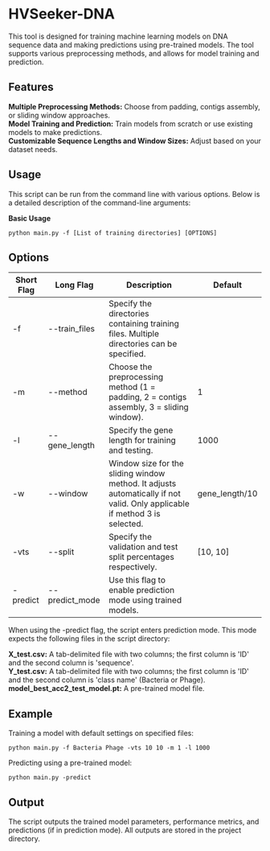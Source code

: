 # HVSeeker-DNA   
This tool is designed for training machine learning models on DNA sequence data and making predictions using pre-trained models. The tool supports various preprocessing methods, and allows for model training and prediction.
  
## Features  
**Multiple Preprocessing Methods:** Choose from padding, contigs assembly, or sliding window approaches.  
**Model Training and Prediction:** Train models from scratch or use existing models to make predictions.  
**Customizable Sequence Lengths and Window Sizes:** Adjust based on your dataset needs.  
  
  
## Usage  
This script can be run from the command line with various options. Below is a detailed description of the command-line arguments:  
  
**Basic Usage**  
```
python main.py -f [List of training directories] [OPTIONS]
``` 
    
## Options  
| Short Flag | Long Flag       | Description                                                                                   | Default   |
|------------|-----------------|-----------------------------------------------------------------------------------------------|-----------|
| -f         | --train_files   | Specify the directories containing training files. Multiple directories can be specified.     |           |
| -m         | --method        | Choose the preprocessing method (1 = padding, 2 = contigs assembly, 3 = sliding window).      | 1         |
| -l         | --gene_length   | Specify the gene length for training and testing.                                             | 1000      |
| -w         | --window        | Window size for the sliding window method. It adjusts automatically if not valid. Only applicable if method 3 is selected. |     gene_length/10      |
| -vts       | --split         | Specify the validation and test split percentages respectively.                               | [10, 10]  |
| -predict   | --predict_mode  | Use this flag to enable prediction mode using trained models.                                 |           |

When using the -predict flag, the script enters prediction mode. This mode expects the following files in the script directory:
  
**X_test.csv:** A tab-delimited file with two columns; the first column is 'ID' and the second column is 'sequence'.  
**Y_test.csv:** A tab-delimited file with two columns; the first column is 'ID' and the second column is 'class name' (Bacteria or Phage).  
**model_best_acc2_test_model.pt:** A pre-trained model file.  

## Example  
Training a model with default settings on specified files:  

  ```
python main.py -f Bacteria Phage -vts 10 10 -m 1 -l 1000
```
  
Predicting using a pre-trained model:
  
```
python main.py -predict
```
## Output  
The script outputs the trained model parameters, performance metrics, and predictions (if in prediction mode). All outputs are stored in the project directory.
